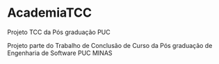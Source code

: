 # AcademiaTCC
Projeto TCC da Pós graduação PUC


Projeto parte do Trabalho de Conclusão de Curso da Pós graduação de Engenharia de Software PUC MINAS
